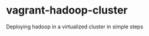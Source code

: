 vagrant-hadoop-cluster
======================

Deploying hadoop in a virtualized cluster in simple steps